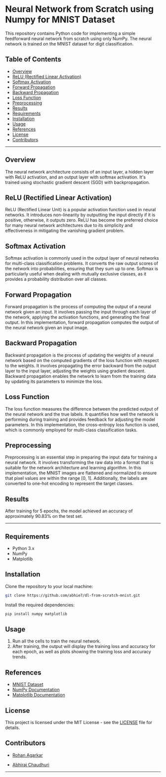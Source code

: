# Neural Network from Scratch using Numpy for MNIST Dataset

This repository contains Python code for implementing a simple feedforward neural network from scratch using only NumPy. The neural network is trained on the MNIST dataset for digit classification.


## Table of Contents

- [Overview](#overview)
- [ReLU (Rectified Linear Activation)](#relu-rectified-linear-activation)
- [Softmax Activation](#softmax-activation)
- [Forward Propagation](#forward-propagation)
- [Backward Propagation](#backward-propagation)
- [Loss Function](#loss-function)
- [Preprocessing](#preprocessing)
- [Results](#results)
- [Requirements](#requirements)
- [Installation](#installation)
- [Usage](#usage)
- [References](#references)
- [License](#license)
- [Contributors](#contributors)

---

## Overview

The neural network architecture consists of an input layer, a hidden layer with ReLU activation, and an output layer with softmax activation. It's trained using stochastic gradient descent (SGD) with backpropagation.

## ReLU (Rectified Linear Activation)

ReLU (Rectified Linear Unit) is a popular activation function used in neural networks. It introduces non-linearity by outputting the input directly if it is positive, otherwise, it outputs zero. ReLU has become the preferred choice for many neural network architectures due to its simplicity and effectiveness in mitigating the vanishing gradient problem.

## Softmax Activation

Softmax activation is commonly used in the output layer of neural networks for multi-class classification problems. It converts the raw output scores of the network into probabilities, ensuring that they sum up to one. Softmax is particularly useful when dealing with mutually exclusive classes, as it provides a probability distribution over all classes.

## Forward Propagation

Forward propagation is the process of computing the output of a neural network given an input. It involves passing the input through each layer of the network, applying the activation functions, and generating the final output. In this implementation, forward propagation computes the output of the neural network given an input image.

## Backward Propagation

Backward propagation is the process of updating the weights of a neural network based on the computed gradients of the loss function with respect to the weights. It involves propagating the error backward from the output layer to the input layer, adjusting the weights using gradient descent. Backward propagation enables the network to learn from the training data by updating its parameters to minimize the loss.

## Loss Function

The loss function measures the difference between the predicted output of the neural network and the true labels. It quantifies how well the network is performing during training and provides feedback for adjusting the model parameters. In this implementation, the cross-entropy loss function is used, which is commonly employed for multi-class classification tasks.

## Preprocessing

Preprocessing is an essential step in preparing the input data for training a neural network. It involves transforming the raw data into a format that is suitable for the network architecture and learning algorithm. In this implementation, the MNIST images are flattened and normalized to ensure that pixel values are within the range [0, 1]. Additionally, the labels are converted to one-hot encoding to represent the target classes.

## Results
After training for 5 epochs, the model achieved an accuracy of approximately 90.83% on the test set.

---

## Requirements

- Python 3.x
- NumPy
- Matplotlib

## Installation

Clone the repository to your local machine:

```bash
git clone https://github.com/abhie7/dl-from-scratch-mnist.git
```

Install the required dependencies:

```bash
pip install numpy matplotlib
```

## Usage

1. Run all the cells to train the neural network.
2. After training, the output will display the training loss and accuracy for each epoch, as well as plots showing the training loss and accuracy trends.

## References

- [MNIST Dataset](http://yann.lecun.com/exdb/mnist/)
- [NumPy Documentation](https://numpy.org/doc/)
- [Matplotlib Documentation](https://matplotlib.org/stable/contents.html)

## License

This project is licensed under the MIT License - see the [LICENSE](LICENSE) file for details.

## Contributors

<!-- - ![Rohan Agarkar](https://media.licdn.com/dms/image/D4D03AQGNwhF1H5O7Kg/profile-displayphoto-shrink_400_400/0/1705987860347?e=1719446400&v=beta&t=-8F6kpQ_4ooI5QLJbIHkoGOVys4jLPvNRyV4vnyVmRs) -->
- [Rohan Agarkar](https://github.com/RohanAgarkar)
<!-- - ![Abhiraj Chaudhuri](https://avatars.githubusercontent.com/u/117913120?v=4) -->
- [Abhiraj Chaudhuri](https://github.com/abhie7)

---

